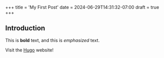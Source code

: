 +++
title = 'My First Post'
date = 2024-06-29T14:31:32-07:00
draft = true
+++
## Introduction

This is **bold** text, and this is *emphasized* text.

Visit the [Hugo](https://gohugo.io) website!

